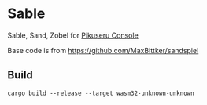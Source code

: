 # Sable
Sable, Sand, Zobel for [Pikuseru Console](https://github.com/PikuseruConsole/pikuseru-console)

Base code is from https://github.com/MaxBittker/sandspiel

## Build

```
cargo build --release --target wasm32-unknown-unknown
```